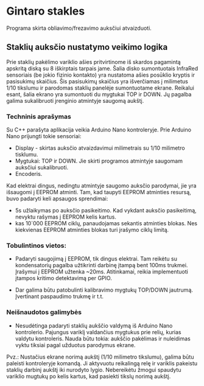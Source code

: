 # Gintaro stakles
Programa skirta obliavimo/frezavimo auksčiui atvaizduoti.

## Staklių auksčio nustatymo veikimo logika
Prie staklių pakėlimo variklio ašies pritvirtinome iš skardos pagamintą apskritą diską su 8 iškirptais tarpais jame.
Šalia disko sumontuotais InfraRed sensoriais (be jokio fizinio kontakto) yra nustatoma ašies posūklio kryptis ir pasisukimų skaičius.
Šis pasisukimų skaičius yra išverčiamas į milimetus 1/10 tikslumu ir parodomas staklių panelėje sumontuotame ekrane.
Reikalui esant, šalia ekrano yra sumontuoti du mygtukai TOP ir DOWN. Jų pagalba galima sukalibruoti įrenginio atmintyje saugomą aukštį.


### Techninis aprašymas
Su C++ parašyta aplikacija veikia Arduino Nano kontroleryje.
Prie Arduino Nano prijungti tokie sensoriai:
- Display - skirtas auksčio atvaizdavimui milimetrais su 1/10 milimetro tisklumu.
- Mygtukai: TOP ir DOWN. Jie skirti programos atmintyje saugomam auksčiui sukalibruoti.
- Encoderis.

Kad elektrai dingus, nedingtu atmintyje saugomo auksčio parodymai, jie yra išsaugomi į EEPROM atminti.
Tam, kad taupyti EEPROM atminties resursą, buvo padaryti keli apsaugos sprendimai:
 - 5s užlaikymas po auksčio pasikeitimo. Kad vykdant auksčio pasikeitimą, nevyktu rašymas į EEPROM kelis kartus.
 - kas 10`000 EEPROM ciklų, panaudojamas sekantis atminties blokas. Nes kiekvienas EEPROM atminties blokas turi įrašymo ciklų limitą.

### Tobulintinos vietos:
- Padaryti saugojimą į EEPROM, tik dingus elektrai. Tam reikėtu su kondensatorių pagalba užtikrinti darbinę įtampą bent 100ms trukmei.
Įrašymui į EEPROM užtenka ~20ms. Atitinkamai, reikia implementuoti įtampos kritimo detektavimą per GPIO.

- Dar galima būtu patobulinti kalibravimo mygtukų TOP/DOWN jautrumą. Įvertinant paspaudimo trukmę ir t.t.

### Neišnaudotos galimybės
- Nesudėtinga padaryti staklių aukščio valdymą iš Arduino Nano kontrolerio. Pajungus variklį valdančius mygtukus prie relių, kurias valdytu kontroleris.
Nauda būtu tokia: aukščio pakėlimas ir nuleidimas vyktu tiksiai pagal užduotus parodymus ekrane.

Pvz.:
Nustačius ekrane norimą aukštį (1/10 milimetro tikslumu), galima būtu paleisti kontroleryje komandą. Ji aktyvuotu reikalingą relę ir variklis pakeistu staklių darbinį aukštį iki nurodyto lygio. Nebereikėtu žmogui spaudytu variklio mugtukų po kelis kartus, kad pasiekti tikslų norimą aukštį.
